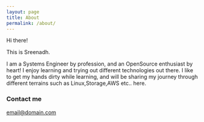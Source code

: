 ```yaml
---
layout: page
title: About
permalink: /about/
---
```


Hi there!

This is Sreenadh.



I am a Systems Engineer by profession, and an OpenSource enthusiast by heart! I enjoy learning and trying out different 
technologies out there. I like to get my hands dirty while learning, and will be sharing my journey through different terrains such as Linux,Storage,AWS etc.. here.


### Contact me

[email@domain.com](mailto:sreenadhmenon@gmail.com)
